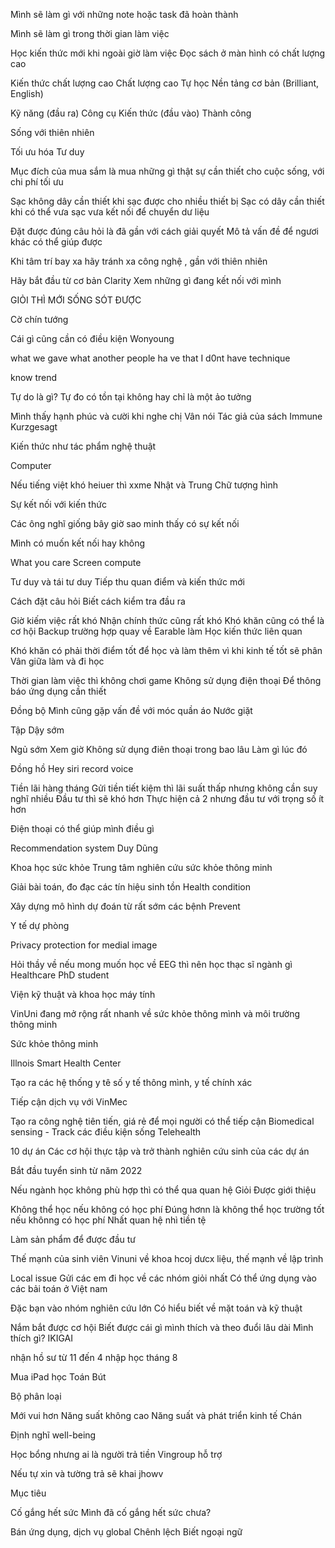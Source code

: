 Mình sẽ làm gì với những note hoặc task đã hoàn thành

Mình sẽ làm gì trong thời gian làm việc

Học kiến thức mới khi ngoài giờ làm việc
Đọc sách ở màn hình có chất lượng cao

Kiến thức chất lượng cao
Chất lượng cao
Tự học
Nền tảng cơ bản (Brilliant, English)

Kỹ năng (đầu ra)
Công cụ
Kiến thức (đầu vào)
Thành công

Sống với thiên nhiên

Tối ưu hóa
Tư duy

Mục đích của mua sắm là mua những gì thật sự cần thiết cho cuộc sống, với chi phí tối ưu

Sạc không dây cần thiết khi sạc được cho nhiều thiết bị
Sạc có dây cần thiết khi có thể vưa sạc vưa kết nối để chuyển dư liệu

Đặt được đúng câu hỏi là đã gần với cách giải quyết
Mô tả vấn đề để ngươi khác có thể giúp được

Khi tâm trí bay xa hãy tránh xa công nghệ , gần với thiên nhiên 

Hãy bắt đầu từ cơ bản 
Clarity
Xem những gì đang kết nối với mình 

GIỎI THÌ MỚI SỐNG SÓT ĐƯỢC

Cờ chín tướng

Cái gì cũng cần có điều kiện 
Wonyoung

what we gave 
what another people ha ve that I d0nt have
technique

know trend

Tự do là gì?
Tự đo có tồn tại không hay chỉ là một ảo tưởng

Mình thấy hạnh phúc và cười khi nghe chị Vân nói
Tác giả của sách Immune 
Kurzgesagt

Kiến thức như tác phẩm nghệ thuật 

Computer 

Nếu tiếng việt khó heiuer thì xxme Nhật và Trung
Chữ tượng hình

Sự kết nối với kiến thức

Các ông nghĩ giống bây giờ
sao minh thấy có sự kết nối

Mình có muốn kết nối hay không

What you care 
Screen
compute

Tư duy và tái tư duy
Tiếp thu quan điểm và kiến thức mới

Cách đặt câu hỏi
Biết cách kiểm tra đầu ra

Giờ kiếm việc rất khó
Nhận chính thức cũng rất khó 
Khó khăn cũng có thể là cơ hội 
Backup trường hợp quay về Earable làm 
Học kiến thức liên quan

Khó khăn có phải thời điểm tốt để học và làm thêm vì khi kinh tế tốt sẽ phân Vân giữa làm và đi học 

Thời gian làm việc thì không chơi game
Không sử dụng điện thoại 
Để thông báo ứng dụng cần thiết 

Đồng bộ 
Mình cũng gặp vấn đề với móc quần áo 
Nước giặt

Tập 
Dậy sớm

Ngủ sớm
Xem giờ 
Không sử dụng điên thoại trong bao lâu
Làm gì lúc đó 

Đồng hồ 
Hey siri record voice 

Tiền lãi hàng tháng
Gửi tiền tiết kiệm thì lãi suất thấp nhưng không cần suy nghĩ nhiều 
Đầu tư thì sẽ khó hơn 
Thực hiện cả 2 nhưng đầu tư với trọng số ít hơn 

Điện thoại có thể giúp mình điều gì

Recommendation system
Duy Dũng

Khoa học sức khỏe
Trung tâm nghiên cứu sức khỏe thông minh

Giải bài toán, đo đạc các tín hiệu sinh tồn
Health condition

Xây dựng mô hình dự đoán từ rất sớm các bệnh
Prevent

Y tế dự phòng

Privacy protection for medial image

Hỏi thầy về nếu mong muốn học về EEG thì nên học thạc sĩ ngành gì
Healthcare
PhD student

Viện kỹ thuật và khoa học máy tính

VinUni đang mở rộng rất nhanh về sức khỏe thông mình và môi trường thông minh

Sức khỏe thông minh

Illnois Smart Health Center

Tạo ra các hệ thống y tê số y tế thông mình, y tế chính xác

Tiếp cận dịch vụ với VinMec

Tạo ra công nghệ tiên tiến, giá rẻ để mọi người có thể tiếp cận
Biomedical sensing - Track các điều kiện sống
Telehealth

10 dự án
Các cơ hội thực tập và trở thành nghiên cứu sinh của các dự án

Bắt đầu tuyển sinh từ năm 2022

Nếu ngành học không phù hợp thì có thể qua quan hệ
Giỏi
Được giới thiệu

Không thể học nếu không có học phí
Đúng hơnn là không thể học trường tốt nếu khônng có học phí
Nhất quan hệ nhì tiền tệ


Làm sản phẩm để được đầu tư

Thế mạnh của sinh viên Vinuni về khoa hcoj dưcx liệu, thế mạnh về lập trình

Local issue
Gửi các em đi học về các nhóm giỏi nhất 
Có thể ứng dụng vào các bải toán ở Việt nam

Đặc bạn vào nhóm nghiên cứu lớn
Có hiểu biết về mặt toán và kỹ thuật

Nắm bắt được cơ hội
Biết được cái gì mình thích và theo đuổi lâu dài
Mình thích gì?
IKIGAI

nhận hồ sư từ 11 đến 4
nhập học tháng 8

Mua iPad học Toán
Bút

Bộ phân loại

Mới vui hơn 
Năng suất không cao 
Năng suất và phát triển kinh tế 
Chán

Định nghĩ well-being 

Học bổng nhưng ai là người trả tiền 
Vingroup hỗ trợ 

Nếu tự xin và tường trả sẽ khai jhowv

Mục tiêu 

Cố gắng hết sức
Mình đã cố gắng hết sức chưa?

Bán ứng dụng, dịch vụ global
Chênh lệch
Biết ngoại ngữ 
